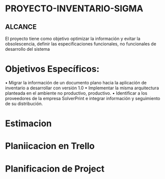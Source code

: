 # PROYECTO-INVENTARIO-SIGMA
## ALCANCE
  El proyecto tiene como objetivo optimizar la información y evitar la obsolescencia, definir las especificaciones funcionales, no funcionales de desarrollo del sistema 
# Objetivos Específicos:
•	Migrar la información de un documento plano hacia la aplicación de inventario a desarrollar con versión 1.0
•	Implementar la misma arquitectura planteada en el ambiente no productivo, productivo.
•	Identificar a los proveedores de la empresa SolverPrint e integrar información y seguimiento de su distribución.
# Estimacion
# Planiicacion en Trello
# Planificacion de Project




